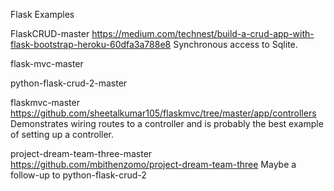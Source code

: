 Flask Examples

FlaskCRUD-master
https://medium.com/technest/build-a-crud-app-with-flask-bootstrap-heroku-60dfa3a788e8
Synchronous access to Sqlite.

flask-mvc-master


python-flask-crud-2-master


flaskmvc-master
https://github.com/sheetalkumar105/flaskmvc/tree/master/app/controllers
Demonstrates wiring routes to a controller and is probably the best example of setting up a controller.

project-dream-team-three-master
https://github.com/mbithenzomo/project-dream-team-three
Maybe a follow-up to python-flask-crud-2